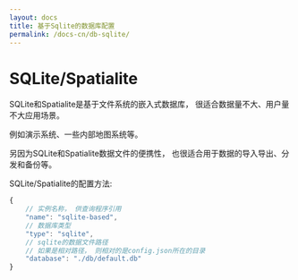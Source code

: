 ```yaml
---
layout: docs
title: 基于Sqlite的数据库配置
permalink: /docs-cn/db-sqlite/
---
```


# SQLite/Spatialite

SQLite和Spatialite是基于文件系统的嵌入式数据库， 很适合数据量不大、用户量不大应用场景。

例如演示系统、一些内部地图系统等。

另因为SQLite和Spatialite数据文件的便携性， 也很适合用于数据的导入导出、分发和备份等。

SQLite/Spatialite的配置方法:

```javascript
{
    // 实例名称， 供查询程序引用
    "name": "sqlite-based",
    // 数据库类型
    "type": "sqlite",
    // sqlite的数据文件路径
    // 如果是相对路径， 则相对的是config.json所在的目录
    "database": "./db/default.db"
}
```

